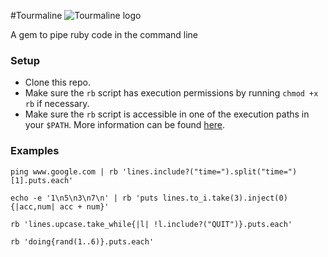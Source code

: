#Tourmaline
![Tourmaline logo](https://raw.githubusercontent.com/demonh3x/tourmaline/master/img/logo200.jpg)

A gem to pipe ruby code in the command line

### Setup
* Clone this repo.
* Make sure the `rb` script has execution permissions by running `chmod +x rb` if necessary.
* Make sure the `rb` script is accessible in one of the execution paths in your `$PATH`. More information can be found [here](http://stackoverflow.com/questions/1234424/add-a-single-bash-command).

### Examples
`ping www.google.com | rb 'lines.include?("time=").split("time=")[1].puts.each'`

`echo -e '1\n5\n3\n7\n' | rb 'puts lines.to_i.take(3).inject(0){|acc,num| acc + num}'`

`rb 'lines.upcase.take_while{|l| !l.include?("QUIT")}.puts.each'`

`rb 'doing{rand(1..6)}.puts.each'`
